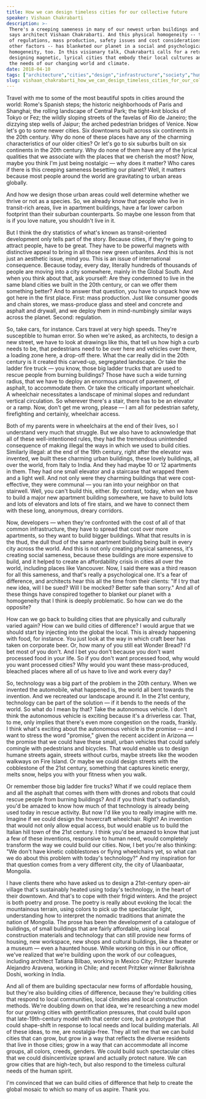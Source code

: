 ```yaml
---
title: How we can design timeless cities for our collective future
speaker: Vishaan Chakrabarti
description: >-
 There's a creeping sameness in many of our newest urban buildings and streetscapes,
 says architect Vishaan Chakrabarti. And this physical homogeneity -- the result
 of regulations, mass production, safety issues and cost considerations, among
 other factors -- has blanketed our planet in a social and psychological
 homogeneity, too. In this visionary talk, Chakrabarti calls for a return to
 designing magnetic, lyrical cities that embody their local cultures and adapt to
 the needs of our changing world and climate.
date: 2018-04-10
tags: ["architecture","cities","design","infrastructure","society","humanity","beauty","community","engineering","future","urban-planning","innovation","urban"]
slug: vishaan_chakrabarti_how_we_can_design_timeless_cities_for_our_collective_future
---
```


Travel with me to some of the most beautiful spots in cities around the world: Rome's
Spanish steps; the historic neighborhoods of Paris and Shanghai; the rolling landscape of
Central Park; the tight-knit blocks of Tokyo or Fez; the wildly sloping streets of the
favelas of Rio de Janeiro; the dizzying step wells of Jaipur; the arched pedestrian
bridges of Venice. Now let's go to some newer cities. Six downtowns built across six
continents in the 20th century. Why do none of these places have any of the charming
characteristics of our older cities? Or let's go to six suburbs built on six continents in
the 20th century. Why do none of them have any of the lyrical qualities that we associate
with the places that we cherish the most? Now, maybe you think I'm just being nostalgic —
why does it matter? Who cares if there is this creeping sameness besetting our planet?
Well, it matters because most people around the world are gravitating to urban areas
globally.

And how we design those urban areas could well determine whether we thrive or not as a
species. So, we already know that people who live in transit-rich areas, live in apartment
buildings, have a far lower carbon footprint than their suburban counterparts. So maybe
one lesson from that is if you love nature, you shouldn't live in it.

But I think the dry statistics of what's known as transit-oriented development only tells
part of the story. Because cities, if they're going to attract people, have to be great.
They have to be powerful magnets with distinctive appeal to bring in all those new green
urbanites. And this is not just an aesthetic issue, mind you. This is an issue of
international consequence. Because today, every day, literally hundreds of thousands of
people are moving into a city somewhere, mainly in the Global South. And when you think
about that, ask yourself: Are they condemned to live in the same bland cities we built in
the 20th century, or can we offer them something better? And to answer that question, you
have to unpack how we got here in the first place. First: mass production. Just like
consumer goods and chain stores, we mass-produce glass and steel and concrete and asphalt
and drywall, and we deploy them in mind-numbingly similar ways across the planet. Second:
regulation.

So, take cars, for instance. Cars travel at very high speeds. They're susceptible to human
error. So when we're asked, as architects, to design a new street, we have to look at
drawings like this, that tell us how high a curb needs to be, that pedestrians need to be
over here and vehicles over there, a loading zone here, a drop-off there. What the car
really did in the 20th century is it created this carved-up, segregated landscape. Or take
the ladder fire truck — you know, those big ladder trucks that are used to rescue people
from burning buildings? Those have such a wide turning radius, that we have to deploy an
enormous amount of pavement, of asphalt, to accommodate them. Or take the critically
important wheelchair. A wheelchair necessitates a landscape of minimal slopes and
redundant vertical circulation. So wherever there's a stair, there has to be an elevator
or a ramp. Now, don't get me wrong, please — I am all for pedestrian safety, firefighting
and certainly, wheelchair access.

Both of my parents were in wheelchairs at the end of their lives, so I understand very
much that struggle. But we also have to acknowledge that all of these well-intentioned
rules, they had the tremendous unintended consequence of making illegal the ways in which
we used to build cities. Similarly illegal: at the end of the 19th century, right after the
elevator was invented, we built these charming urban buildings, these lovely buildings,
all over the world, from Italy to India. And they had maybe 10 or 12 apartments in them.
They had one small elevator and a staircase that wrapped them and a light well. And not
only were they charming buildings that were cost-effective, they were communal — you ran
into your neighbor on that stairwell. Well, you can't build this, either. By contrast,
today, when we have to build a major new apartment building somewhere, we have to build
lots and lots of elevators and lots of fire stairs, and we have to connect them with these
long, anonymous, dreary corridors.

Now, developers — when they're confronted with the cost of all of that common
infrastructure, they have to spread that cost over more apartments, so they want to build
bigger buildings. What that results in is the thud, the dull thud of the same apartment
building being built in every city across the world. And this is not only creating
physical sameness, it's creating social sameness, because these buildings are more
expensive to build, and it helped to create an affordability crisis in cities all over the
world, including places like Vancouver. Now, I said there was a third reason for all this
sameness, and that's really a psychological one. It's a fear of difference, and architects
hear this all the time from their clients: "If I try that new idea, will I be sued? Will I
be mocked? Better safe than sorry." And all of these things have conspired together to
blanket our planet with a homogeneity that I think is deeply problematic. So how can we do
the opposite?

How can we go back to building cities that are physically and culturally varied again? How
can we build cities of difference? I would argue that we should start by injecting into
the global the local. This is already happening with food, for instance. You just look at
the way in which craft beer has taken on corporate beer. Or, how many of you still eat
Wonder Bread? I'd bet most of you don't. And I bet you don't because you don't want
processed food in your life. So if you don't want processed food, why would you want
processed cities? Why would you want these mass-produced, bleached places where all of us
have to live and work every day?

So, technology was a big part of the problem in the 20th century. When we invented the
automobile, what happened is, the world all bent towards the invention. And we recreated
our landscape around it. In the 21st century, technology can be part of the solution — if
it bends to the needs of the world. So what do I mean by that? Take the autonomous vehicle.
I don't think the autonomous vehicle is exciting because it's a driverless car. That, to
me, only implies that there's even more congestion on the roads, frankly. I think what's
exciting about the autonomous vehicle is the promise — and I want to stress the word
"promise," given the recent accident in Arizona — the promise that we could have these
small, urban vehicles that could safely comingle with pedestrians and bicycles. That would
enable us to design humane streets again, streets without curbs, maybe streets like the
wooden walkways on Fire Island. Or maybe we could design streets with the cobblestone of
the 21st century, something that captures kinetic energy, melts snow, helps you with your
fitness when you walk.

Or remember those big ladder fire trucks? What if we could replace them and all the
asphalt that comes with them with drones and robots that could rescue people from burning
buildings? And if you think that's outlandish, you'd be amazed to know how much of that
technology is already being used today in rescue activity. But now I'd like you to really
imagine with me. Imagine if we could design the hovercraft wheelchair. Right? An invention
that would not only allow equal access, but would enable us to build the Italian hill town
of the 21st century. I think you'd be amazed to know that just a few of these inventions,
responsive to human need, would completely transform the way we could build our
cities. Now, I bet you're also thinking: "We don't have kinetic cobblestones or flying
wheelchairs yet, so what can we do about this problem with today's technology?" And my
inspiration for that question comes from a very different city, the city of Ulaanbaatar,
Mongolia.

I have clients there who have asked us to design a 21st-century open-air village that's
sustainably heated using today's technology, in the heart of their downtown. And that's to
cope with their frigid winters. And the project is both poetry and prose. The poetry is
really about evoking the local: the mountainous terrain, using colors to pick up the
spectacular light, understanding how to interpret the nomadic traditions that animate the
nation of Mongolia. The prose has been the development of a catalogue of buildings, of
small buildings that are fairly affordable, using local construction materials and
technology that can still provide new forms of housing, new workspace, new shops and
cultural buildings, like a theater or a museum — even a haunted house. While working on
this in our office, we've realized that we're building upon the work of our colleagues,
including architect Tatiana Bilbao, working in Mexico City; Pritzker laureate Alejandro
Aravena, working in Chile; and recent Pritzker winner Balkrishna Doshi, working in
India.

And all of them are building spectacular new forms of affordable housing, but they're also
building cities of difference, because they're building cities that respond to local
communities, local climates and local construction methods. We're doubling down on that
idea, we're researching a new model for our growing cities with gentrification pressures,
that could build upon that late-19th-century model with that center core, but a prototype
that could shape-shift in response to local needs and local building materials. All of
these ideas, to me, are nostalgia-free. They all tell me that we can build cities that can
grow, but grow in a way that reflects the diverse residents that live in those cities;
grow in a way that can accommodate all income groups, all colors, creeds, genders. We could
build such spectacular cities that we could disincentivize sprawl and actually protect
nature. We can grow cities that are high-tech, but also respond to the timeless cultural
needs of the human spirit.

I'm convinced that we can build cities of difference that help to create the global mosaic
to which so many of us aspire. Thank you.

<!--
ad_duration=3.33
comment_count=15
event="TED2018"
external_start_time=0
has_talk_citation=1
intro_duration=11.82
is_subtitle_required="False"
is_talk_featured="True"
language="en"
language_swap="False"
native_language="en"
number_of_related_talks=6
number_of_speakers=1
number_of_subtitled_videos=16
number_of_tags=13
number_of_talk_download_languages=16
number_of_talk_more_resources=1
number_of_talk_recommendations=1
number_of_talks_take_actions=0
post_ad_duration=0.83
published_timestamp="2018-06-25 14:54:27"
recording_date="2018-04-10"
speaker_description="Architect"
speaker_is_published=1
speaker_name="Vishaan Chakrabarti"
talk_name="How we can design timeless cities for our collective future"
talk_recommendations_blurb="More resources curated by Vishaan Chakrabarti"
talks_tags=["architecture","cities","design","infrastructure","society","humanity","beauty","community","engineering","future","urban-planning","innovation","urban"]
talks_take_action=[]
url_audio="https://download.ted.com/talks/VishaanChakrabarti_2018.mp3?apikey=acme-roadrunner"
url_photo_speaker="https://pe.tedcdn.com/images/ted/303d83bf74eb67c7cd370e8006eb3525ae79fd42_254x191.jpg"
url_photo_talk="https://s3.amazonaws.com/talkstar-photos/uploads/7b613d24-fbfc-4979-8591-ffc5558eb989/VishaanChakrabarti_2018-embed.jpg"
url_webpage="https://www.ted.com/talks/vishaan_chakrabarti_how_we_can_design_timeless_cities_for_our_collective_future"
video_type_name="TED Stage Talk"
-->